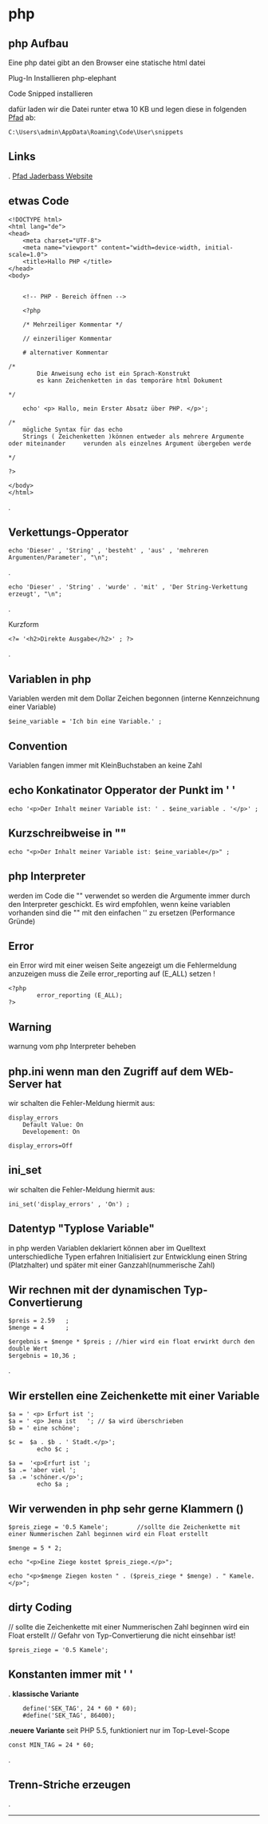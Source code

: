 # php

## php  Aufbau

Eine php datei gibt an den Browser eine statische html datei

Plug-In Installieren php-elephant

Code Snipped installieren

dafür laden wir die Datei runter etwa 10 KB und legen diese in folgenden <a href="C:\Users\admin\AppData\Roaming\Code\User\snippets">Pfad</a></a> ab:

    C:\Users\admin\AppData\Roaming\Code\User\snippets

## Links

.
<a href="[C:\Users\admin\AppData\Roaming\Code\User\snippets](https://kurse.jaderbass.de/?page=php)">Pfad Jaderbass Website</a></a>

## etwas Code

    <!DOCTYPE html>
    <html lang="de">
    <head>
        <meta charset="UTF-8">
        <meta name="viewport" content="width=device-width, initial-scale=1.0">
        <title>Hallo PHP </title>
    </head>
    <body>


        <!-- PHP - Bereich öffnen -->

        <?php

        /* Mehrzeiliger Kommentar */

        // einzeriliger Kommentar

        # alternativer Kommentar

    /*
            Die Anweisung echo ist ein Sprach-Konstrukt
            es kann Zeichenketten in das temporäre html Dokument
            
    */

        echo' <p> Hallo, mein Erster Absatz über PHP. </p>';

    /*
        mögliche Syntax für das echo
        Strings ( Zeichenketten )können entweder als mehrere Argumente oder miteinander     verunden als einzelnes Argument übergeben werde

    */

    ?>

    </body>
    </html>

.

## Verkettungs-Opperator

    echo 'Dieser' , 'String' , 'besteht' , 'aus' , 'mehreren Argumenten/Parameter', "\n";

.

    echo 'Dieser' . 'String' . 'wurde' . 'mit' , 'Der String-Verkettung erzeugt', "\n";
.

Kurzform

    <?= '<h2>Direkte Ausgabe</h2>' ; ?>

.

## Variablen in php

Variablen werden mit dem Dollar Zeichen begonnen (interne Kennzeichnung einer Variable)

    $eine_variable = 'Ich bin eine Variable.' ;

## Convention

Variablen fangen immer mit KleinBuchstaben an keine Zahl

## echo Konkatinator Opperator der Punkt im ' '

    echo '<p>Der Inhalt meiner Variable ist: ' . $eine_variable . '</p>' ;

## Kurzschreibweise in ""

    echo "<p>Der Inhalt meiner Variable ist: $eine_variable</p>" ;

## php Interpreter

werden im Code die "" verwendet so werden die Argumente immer durch den Interpreter geschickt. Es wird empfohlen, wenn keine variablen vorhanden sind die "" mit den einfachen '' zu ersetzen (Performance Gründe)

## Error

ein Error wird mit einer weisen Seite angezeigt
um die Fehlermeldung anzuzeigen muss die Zeile error_reporting auf (E_ALL) setzen !

    <?php
            error_reporting (E_ALL);
    ?>

## Warning

warnung vom php Interpreter beheben

## php.ini wenn man den Zugriff auf dem WEb-Server hat

wir schalten die Fehler-Meldung hiermit aus:

    display_errors
        Default Value: On
        Developement: On

    display_errors=Off

## ini_set

wir schalten die Fehler-Meldung hiermit aus:

    ini_set('display_errors' , 'On') ;

## Datentyp "Typlose Variable"

in php werden Variablen deklariert können aber im Quelltext unterschiedliche Typen erfahren
Initialisiert zur Entwicklung einen String (Platzhalter) und später mit einer Ganzzahl(nummerische Zahl)

## Wir rechnen mit der dynamischen Typ-Convertierung

    $preis = 2.59   ;
    $menge = 4      ;

    $ergebnis = $menge * $preis ; //hier wird ein float erwirkt durch den double Wert
    $ergebnis = 10,36 ;
.

## Wir erstellen eine Zeichenkette mit einer Variable

    $a = ' <p> Erfurt ist ';
    $a = ' <p> Jena ist   '; // $a wird überschrieben
    $b = ' eine schöne';

    $c =  $a . $b . ' Stadt.</p>';
            echo $c ;

    $a =  '<p>Erfurt ist ';
    $a .= 'aber viel ';
    $a .= 'schöner.</p>';
            echo $a ;

## Wir verwenden in php sehr gerne Klammern ()

    $preis_ziege = '0.5 Kamele';        //sollte die Zeichenkette mit einer Nummerischen Zahl beginnen wird ein Float erstellt

    $menge = 5 * 2;

    echo "<p>Eine Ziege kostet $preis_ziege.</p>";

    echo "<p>$menge Ziegen kosten " . ($preis_ziege * $menge) . " Kamele.</p>";

## dirty Coding

//  sollte die Zeichenkette mit einer Nummerischen Zahl beginnen wird ein Float erstellt
//  Gefahr von Typ-Convertierung die nicht einsehbar ist!

    $preis_ziege = '0.5 Kamele';

## Konstanten immer mit ' '

.
**klassische Variante**

        define('SEK_TAG', 24 * 60 * 60);
        #define('SEK_TAG', 86400);

.**neuere Variante** seit PHP 5.5, funktioniert nur im Top-Level-Scope

    const MIN_TAG = 24 * 60;
.

## Trenn-Striche erzeugen

.

***
